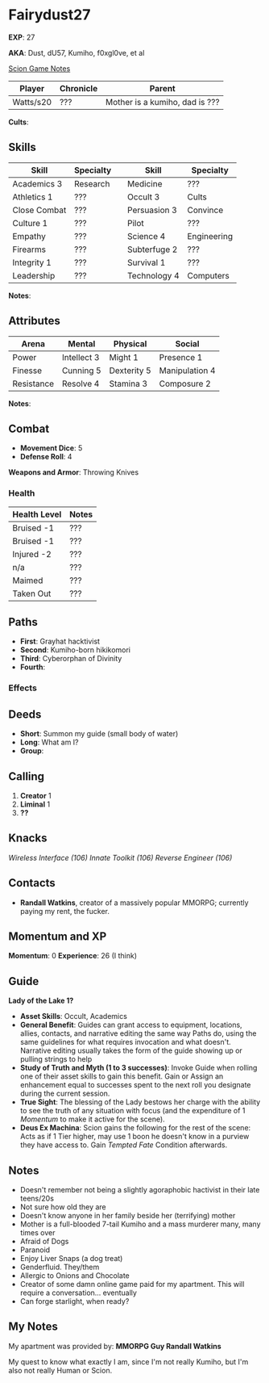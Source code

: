 # Fairydust27

**EXP**: 27

**AKA**: Dust, dU57, Kumiho, f0xgl0ve, et al

[Scion Game Notes](scion_game_notes.md)

Player    | Chronicle | Parent
--------- | --------- | ------------------------------
Watts/s20 | ???       | Mother is a kumiho, dad is ???

**Cults**:

## Skills

Skill        | Specialty |     | Skill        | Specialty
------------ | --------- | --- | ------------ | -----------
Academics 3  | Research  |     | Medicine     | ???
Athletics 1  | ???       |     | Occult 3     | Cults
Close Combat | ???       |     | Persuasion 3 | Convince
Culture 1    | ???       |     | Pilot        | ???
Empathy      | ???       |     | Science 4    | Engineering
Firearms     | ???       |     | Subterfuge 2 | ???
Integrity 1  | ???       |     | Survival 1   | ???
Leadership   | ???       |     | Technology 4 | Computers

**Notes**:

## Attributes

Arena      | Mental      | Physical    | Social
---------- | ----------- | ----------- | --------------
Power      | Intellect 3 | Might 1     | Presence 1
Finesse    | Cunning 5   | Dexterity 5 | Manipulation 4
Resistance | Resolve 4   | Stamina 3   | Composure 2

**Notes**:

## Combat

- **Movement Dice**: 5
- **Defense Roll**: 4

**Weapons and Armor**: Throwing Knives

### Health

Health Level | Notes
------------ | ---
Bruised -1   | ???
Bruised -1   | ???
Injured -2   | ???
n/a          | ???
Maimed       | ???
Taken Out    | ???

## Paths

- **First**: Grayhat hacktivist
- **Second**: Kumiho-born hikikomori
- **Third**: Cyberorphan of Divinity
- **Fourth**:

### Effects

## Deeds

- **Short**: Summon my guide (small body of water)
- **Long**: What am I?
- **Group**:

## Calling

1. **Creator** 1
2. **Liminal** 1
3. **??**

## Knacks

_Wireless Interface (106)_ _Innate Toolkit (106)_ _Reverse Engineer (106)_

## Contacts

- **Randall Watkins**, creator of a massively popular MMORPG; currently paying my rent, the fucker.

## Momentum and XP

**Momentum**: 0 **Experience**: 26 (I think)

## Guide

**Lady of the Lake 1?**

- **Asset Skills**: Occult, Academics
- **General Benefit**: Guides can grant access to equipment, locations, allies, contacts, and narrative editing the same way Paths do, using the same guidelines for what requires invocation and what doesn't. Narrative editing usually takes the form of the guide showing up or pulling strings to help
- **Study of Truth and Myth (1 to 3 successes)**: Invoke Guide when rolling one of their asset skills to gain this benefit. Gain or Assign an enhancement equal to successes spent to the next roll you designate during the current session.
- **True Sight**: The blessing of the Lady bestows her charge with the ability to see the truth of any situation with focus (and the expenditure of 1 _Momentum_ to make it active for the scene).
- **Deus Ex Machina**: Scion gains the following for the rest of the scene: Acts as if 1 Tier higher, may use 1 boon he doesn't know in a purview they have access to. Gain _Tempted Fate_ Condition afterwards.

## Notes

- Doesn't remember not being a slightly agoraphobic hactivist in their late teens/20s
- Not sure how old they are
- Doesn't know anyone in her family beside her (terrifying) mother
- Mother is a full-blooded 7-tail Kumiho and a mass murderer many, many times over
- Afraid of Dogs
- Paranoid
- Enjoy Liver Snaps (a dog treat)
- Genderfluid. They/them
- Allergic to Onions and Chocolate
- Creator of some damn online game paid for my apartment. This will require a conversation... eventually
- Can forge starlight, when ready?

## My Notes

My apartment was provided by: **MMORPG Guy Randall Watkins**

My quest to know what exactly I am, since I'm not really Kumiho, but I'm also not really Human or Scion.